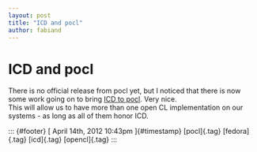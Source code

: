 ```yaml
---
layout: post
title: "ICD and pocl"
author: fabiand
---
```



ICD and pocl
============

There is no official release from pocl yet, but I noticed that there is
now some work going on to bring [ICD to
pocl](https://code.launchpad.net/%7Ekraiskil/pocl/icd). Very nice.\
This will allow us to have more than one open CL implementation on our
systems - as long as all of them honor ICD.

::: {#footer}
[ April 14th, 2012 10:43pm ]{#timestamp} [pocl]{.tag} [fedora]{.tag}
[icd]{.tag} [opencl]{.tag}
:::
